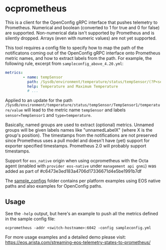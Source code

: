 # ocprometheus

This is a client for the OpenConfig gRPC interface that pushes telemetry to
Prometheus. Numerical and boolean (converted to 1 for true and 0 for false) are
supported. Non-numerical data isn't supported by Prometheus and is silently
dropped. Arrays (even with numeric values) are not yet supported.

This tool requires a config file to specify how to map the path of the
notificatons coming out of the OpenConfig gRPC interface onto Prometheus
metric names, and how to extract labels from the path.  For example, the
following rule, excerpt from `sampleconfig_above_4.20.yml`:

```yaml
metrics:
        - name: tempSensor
          path: /Sysdb/environment/temperature/status/tempSensor/(?P<sensor>.+)/(?P<type>(?:maxT|t)emperature)/value
          help: Temperature and Maximum Temperature
          # ...
```

Applied to an update for the path
`/Sysdb/environment/temperature/status/tempSensor/TempSensor1/temperature/value`
will lead to the metric name `tempSensor` and labels `sensor=TempSensor1` and `type=temperature`.

Basically, named groups are used to extract (optional) metrics.
Unnamed groups will be given labels names like "unnamedLabelX" (where X is the group's position).
The timestamps from the notifications are not preserved since Prometheus uses a pull model and
doesn't have (yet) support for exporter specified timestamps.
Prometheus 2.0 will probably support timestamps.

Support for `eos_native` origin when using ocprometheus with the Octa agent (enabled with `provider eos-native` under `management api gnmi`) was added as part of #c6473e3ed183a4706d17336671d4e5be1991b7df

The [sample_configs](./sample_configs) folder contains per platform examples using EOS native paths and also examples for OpenConfig paths.

## Usage

See the `-help` output, but here's an example to push all the metrics defined
in the sample config file:
```
ocprometheus -addr <switch-hostname>:6042 -config sampleconfig.yml
```

For more usage examples and a detailed demo please visit:
https://eos.arista.com/streaming-eos-telemetry-states-to-prometheus/
